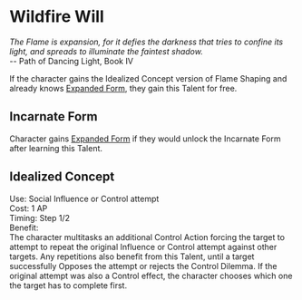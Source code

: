 # Wildfire Will

*The Flame is expansion, for it defies the darkness that tries to confine its light, and spreads to illuminate the faintest shadow.*  
-- Path of Dancing Light, Book IV

If the character gains the Idealized Concept version of Flame Shaping and already knows [Expanded Form](../../../General/ExpandedForm.md), they gain this Talent for free.

## Incarnate Form
Character gains [Expanded Form](../../../General/ExpandedForm.md) if they would unlock the Incarnate Form after learning this Talent.

## Idealized Concept
Use: Social Influence or Control attempt  
Cost: 1 AP  
Timing: Step 1/2  
Benefit:  
The character multitasks an additional Control Action forcing the target to attempt to repeat the original Influence or Control attempt against other targets. Any repetitions also benefit from this Talent, until a target successfully Opposes the attempt or rejects the Control Dilemma. If the original attempt was also a Control effect, the character chooses which one the target has to complete first.